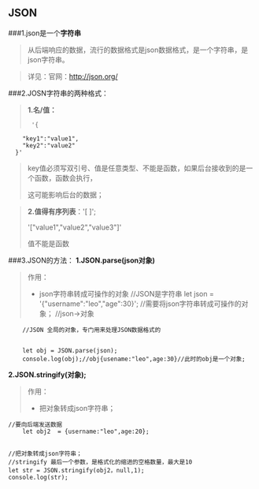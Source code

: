 JSON
----------------------------
###1.json是一个**字符串**
>从后端响应的数据，流行的数据格式是json数据格式，是一个字符串，是json字符串。

>详见：官网：http://json.org/
>
###2.JOSN字符串的两种格式：


>**1.名/值：**
>
>      '{
		"key1":"value1",
		"key2":"value2"
	  }'

> key值必须写双引号、值是任意类型、不能是函数，如果后台接收到的是一个函数，函数会执行，
> 
> 这可能影响后台的数据；

>**2.值得有序列表**：'[ ]';
>
> '["value1","value2","value3"]'
> 
> 值不能是函数


###3.JSON的方法：
**1.JSON.parse(json对象)**
>
> 作用：
> 
>* json字符串转成可操作的对象
	    //JSON是字符串
		let json = '{"username":"leo","age":30}';
		//需要将json字符串转成可操作的对象； 
		//json->对象

		//JSON 全局的对象，专门用来处理JSON数据格式的


		let obj = JSON.parse(json);
		console.log(obj);//obj{usename:"leo",age:30}//此时的obj是一个对象;

**2.JSON.stringify(对象);**
>作用：
>
>*  把对象转成json字符串；

	//要向后端发送数据
		let obj2  = {username:"leo",age:20};


	//把对象转成json字符串；
	//stringify 最后一个参数，是格式化的缩进的空格数量，最大是10
	let str = JSON.stringify(obj2，null,1);
	console.log(str);